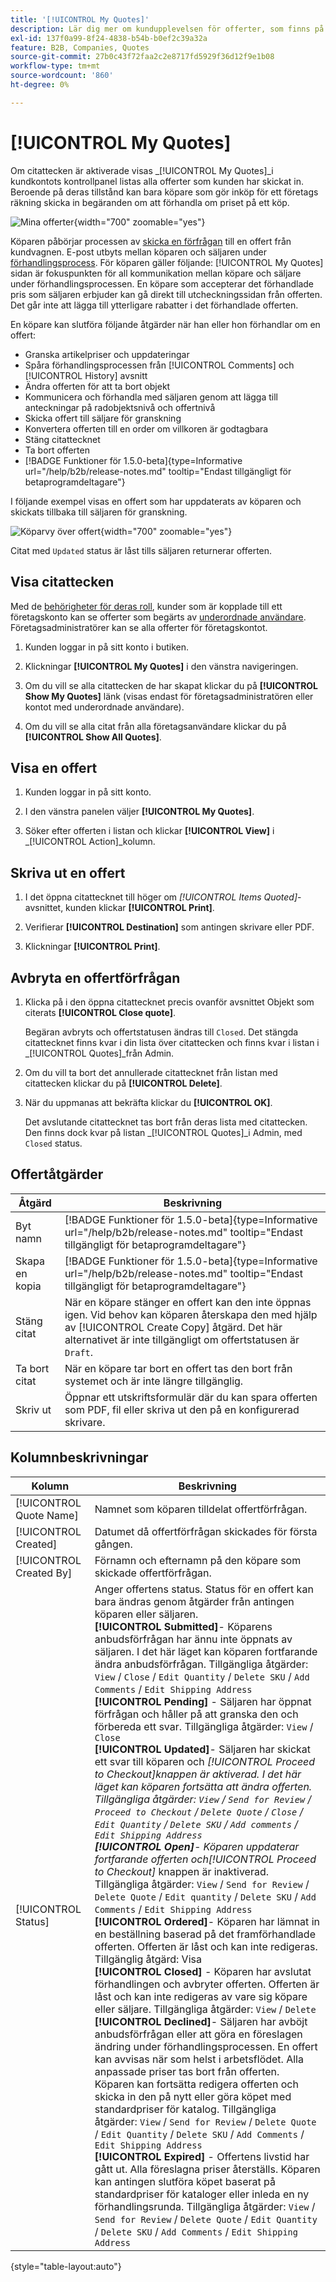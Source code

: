 ```yaml
---
title: '[!UICONTROL My Quotes]'
description: Lär dig mer om kundupplevelsen för offerter, som finns på deras kontouppsättning.
exl-id: 137f0a99-8f24-4838-b54b-b0ef2c39a32a
feature: B2B, Companies, Quotes
source-git-commit: 27b0c43f72faa2c2e8717fd5929f36d12f9e1b08
workflow-type: tm+mt
source-wordcount: '860'
ht-degree: 0%

---
```



# [!UICONTROL My Quotes]

Om citattecken är aktiverade visas _[!UICONTROL My Quotes]_i kundkontots kontrollpanel listas alla offerter som kunden har skickat in. Beroende på deras tillstånd kan bara köpare som gör inköp för ett företags räkning skicka in begäranden om att förhandla om priset på ett köp.

![Mina offerter](./assets/account-dashboard-my-quotes.png){width="700" zoomable="yes"}

Köparen påbörjar processen av [skicka en förfrågan](quote-request.md) till en offert från kundvagnen. E-post utbyts mellan köparen och säljaren under [förhandlingsprocess](quote-price-negotiation.md). För köparen gäller följande: [!UICONTROL My Quotes] sidan är fokuspunkten för all kommunikation mellan köpare och säljare under förhandlingsprocessen. En köpare som accepterar det förhandlade pris som säljaren erbjuder kan gå direkt till utcheckningssidan från offerten. Det går inte att lägga till ytterligare rabatter i det förhandlade offerten.

En köpare kan slutföra följande åtgärder när han eller hon förhandlar om en offert:

* Granska artikelpriser och uppdateringar
* Spåra förhandlingsprocessen från [!UICONTROL Comments] och [!UICONTROL History] avsnitt
* Ändra offerten för att ta bort objekt
* Kommunicera och förhandla med säljaren genom att lägga till anteckningar på radobjektsnivå och offertnivå
* Skicka offert till säljare för granskning
* Konvertera offerten till en order om villkoren är godtagbara
* Stäng citattecknet
* Ta bort offerten
* [!BADGE Funktioner för 1.5.0-beta]{type=Informative url="/help/b2b/release-notes.md" tooltip="Endast tillgängligt för betaprogramdeltagare"}

I följande exempel visas en offert som har uppdaterats av köparen och skickats tillbaka till säljaren för granskning.


![Köparvy över offert](./assets/account-dashboard-my-quote-detail.png){width="700" zoomable="yes"}

Citat med `Updated` status är låst tills säljaren returnerar offerten.

## Visa citattecken

Med de [behörigheter för deras roll](account-company-roles-permissions.md), kunder som är kopplade till ett företagskonto kan se offerter som begärts av [underordnade användare](account-company-structure.md). Företagsadministratörer kan se alla offerter för företagskontot.

1. Kunden loggar in på sitt konto i butiken.

1. Klickningar **[!UICONTROL My Quotes]** i den vänstra navigeringen.

1. Om du vill se alla citattecken de har skapat klickar du på **[!UICONTROL Show My Quotes]** länk (visas endast för företagsadministratören eller kontot med underordnade användare).

1. Om du vill se alla citat från alla företagsanvändare klickar du på **[!UICONTROL Show All Quotes]**.

## Visa en offert

1. Kunden loggar in på sitt konto.

1. I den vänstra panelen väljer **[!UICONTROL My Quotes]**.

1. Söker efter offerten i listan och klickar **[!UICONTROL View]** i _[!UICONTROL Action]_kolumn.

## Skriva ut en offert

1. I det öppna citattecknet till höger om _[!UICONTROL Items Quoted]_-avsnittet, kunden klickar **[!UICONTROL Print]**.

1. Verifierar **[!UICONTROL Destination]** som antingen skrivare eller PDF.

1. Klickningar **[!UICONTROL Print]**.

## Avbryta en offertförfrågan

1. Klicka på i den öppna citattecknet precis ovanför avsnittet Objekt som citerats **[!UICONTROL Close quote]**.

   Begäran avbryts och offertstatusen ändras till `Closed`. Det stängda citattecknet finns kvar i din lista över citattecken och finns kvar i listan i _[!UICONTROL Quotes]_från Admin.

1. Om du vill ta bort det annullerade citattecknet från listan med citattecken klickar du på **[!UICONTROL Delete]**.

1. När du uppmanas att bekräfta klickar du **[!UICONTROL OK]**.

   Det avslutande citattecknet tas bort från deras lista med citattecken. Den finns dock kvar på listan _[!UICONTROL Quotes]_i Admin, med `Closed` status.

## Offertåtgärder

| Åtgärd | Beskrivning |
|---------------|------------------------------------------------------------------------------------------------------------------------------------------------------------------------------------------------------------------------------|
| Byt namn | [!BADGE Funktioner för 1.5.0-beta]{type=Informative url="/help/b2b/release-notes.md" tooltip="Endast tillgängligt för betaprogramdeltagare"} |
| Skapa en kopia | [!BADGE Funktioner för 1.5.0-beta]{type=Informative url="/help/b2b/release-notes.md" tooltip="Endast tillgängligt för betaprogramdeltagare"} |
| Stäng citat | När en köpare stänger en offert kan den inte öppnas igen. Vid behov kan köparen återskapa den med hjälp av [!UICONTROL Create Copy] åtgärd. Det här alternativet är inte tillgängligt om offertstatusen är `Draft`. |
| Ta bort citat | När en köpare tar bort en offert tas den bort från systemet och är inte längre tillgänglig. |
| Skriv ut | Öppnar ett utskriftsformulär där du kan spara offerten som PDF, fil eller skriva ut den på en konfigurerad skrivare. |

## Kolumnbeskrivningar

| Kolumn | Beskrivning |
|-------------------------|-------------------------------------------------------------------------------------------------------------------------------------------------------------------------------------------------------------------------------------------------------------------------------------------------------------------------------------------------------------------------------------------------------------------------------------------------------------------------------------------------------------------------------------------------------------------------------------------------------------------------------------------------------------------------------------------------------------------------------------------------------------------------------------------------------------------------------------------------------------------------------------------------------------------------------------------------------------------------------------------------------------------------------------------------------------------------------------------------------------------------------------------------------------------------------------------------------------------------------------------------------------------------------------------------------------------------------------------------------------------------------------------------------------------------------------------------------------------------------------------------------------------------------------------------------------------------------------------------------------------------------------------------------------------------------------------------------------------------------------------------------------------------------------------------------------------------------------------------------------------------------------------------------------------------------------------------------------------------------------------------------------------------------------------------------------------------------------------------------------------------------------------------------------------------------------------------------------------------------------------------------------------------------------------------------------------------------------------------------------------------------------------------------------------------------------------------------------------------------------------------------------------------------------------|
| [!UICONTROL Quote Name] | Namnet som köparen tilldelat offertförfrågan. |
| [!UICONTROL Created] | Datumet då offertförfrågan skickades för första gången. |
| [!UICONTROL Created By] | Förnamn och efternamn på den köpare som skickade offertförfrågan. |
| [!UICONTROL Status] | Anger offertens status. Status för en offert kan bara ändras genom åtgärder från antingen köparen eller säljaren. <br/>**[!UICONTROL Submitted]**- Köparens anbudsförfrågan har ännu inte öppnats av säljaren. I det här läget kan köparen fortfarande ändra anbudsförfrågan. Tillgängliga åtgärder: `View` / `Close` / `Edit Quantity` / `Delete SKU` / `Add Comments` / `Edit Shipping Address`<br/>**[!UICONTROL Pending]** - Säljaren har öppnat förfrågan och håller på att granska den och förbereda ett svar. Tillgängliga åtgärder: `View` / `Close` <br/>**[!UICONTROL Updated]**- Säljaren har skickat ett svar till köparen och _[!UICONTROL Proceed to Checkout]_knappen är aktiverad. I det här läget kan köparen fortsätta att ändra offerten. Tillgängliga åtgärder: `View` / `Send for Review` / `Proceed to Checkout` / `Delete Quote` / `Close` / `Edit Quantity` / `Delete SKU` / `Add comments` / `Edit Shipping Address`<br/>**[!UICONTROL Open]**- Köparen uppdaterar fortfarande offerten och_[!UICONTROL Proceed to Checkout]_ knappen är inaktiverad. Tillgängliga åtgärder: `View` / `Send for Review` / `Delete Quote` / `Edit quantity` / `Delete SKU` / `Add Comments` / `Edit Shipping Address` <br/>**[!UICONTROL Ordered]**- Köparen har lämnat in en beställning baserad på det framförhandlade offerten. Offerten är låst och kan inte redigeras. Tillgänglig åtgärd: Visa<br/>**[!UICONTROL Closed]** - Köparen har avslutat förhandlingen och avbryter offerten. Offerten är låst och kan inte redigeras av vare sig köpare eller säljare. Tillgängliga åtgärder: `View` / `Delete` <br/>**[!UICONTROL Declined]**- Säljaren har avböjt anbudsförfrågan eller att göra en föreslagen ändring under förhandlingsprocessen. En offert kan avvisas när som helst i arbetsflödet. Alla anpassade priser tas bort från offerten. Köparen kan fortsätta redigera offerten och skicka in den på nytt eller göra köpet med standardpriser för katalog. Tillgängliga åtgärder: `View` / `Send for Review` / `Delete Quote` / `Edit Quantity` / `Delete SKU` / `Add Comments` / `Edit Shipping Address`<br/>**[!UICONTROL Expired]** - Offertens livstid har gått ut. Alla föreslagna priser återställs. Köparen kan antingen slutföra köpet baserat på standardpriser för kataloger eller inleda en ny förhandlingsrunda. Tillgängliga åtgärder: `View` / `Send for Review` / `Delete Quote` / `Edit Quantity` / `Delete SKU` / `Add Comments` / `Edit Shipping Address` |

{style="table-layout:auto"}
